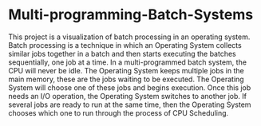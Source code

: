 # Multi-programming-Batch-Systems
This project is a visualization of batch processing in an operating system.
Batch processing is a technique in which an Operating System collects similar
jobs together in a batch and then starts executing the batches sequentially, one
job at a time. In a multi-programmed batch system, the CPU will never be
idle. The Operating System keeps multiple jobs in the main memory, these are
the jobs waiting to be executed. The Operating System will choose one of these
jobs and begins execution. Once this job needs an I/O operation, the Operating
System switches to another job. If several jobs are ready to run at the same time,
then the Operating System chooses which one to run through the process of CPU
Scheduling.

